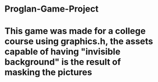 # Proglan-Game-Project

# This game was made for a college course using graphics.h, the assets capable of having "invisible background" is the result of masking the pictures 
